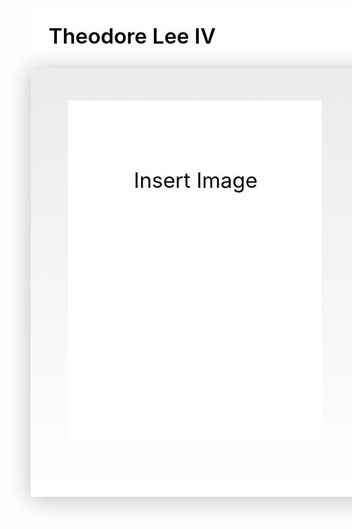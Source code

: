 <!DOCTYPE html>
<html lang="en">
<head>
  <meta charset="UTF-8">
  <meta name="viewport" content="width=device-width, initial-scale=1.0">
  <title>My Unique GitHub Pages Website</title>
  <style>
    .MacbookPro161 {
      width: 1728px;
      height: 1117px;
      position: relative;
      background: white;
    }

    .Rectangle1 {
      width: 1728px;
      height: 141px;
      left: 0px;
      top: 0px;
      position: absolute;
      background: linear-gradient(180deg, #FAFAFA 0%, rgba(249.69, 249.69, 249.69, 0) 100%);
      box-shadow: 0px 4px 50px rgba(0, 0, 0, 0.25);
    }

    .Rectangle2 {
      width: 1728px;
      height: 976px;
      left: 0px;
      top: 141px;
      position: absolute;
      background: linear-gradient(180deg, #ECEAEA 0%, rgba(235.88, 233.91, 233.91, 0) 100%);
      box-shadow: 0px 4px 50px rgba(0, 0, 0, 0.25);
    }

    .TheodoreLeeIv {
      width: 412px;
      height: 60px;
      left: 41px;
      top: 39px;
      position: absolute;
      color: black;
      font-size: 48px;
      font-family: Inter;
      font-weight: 600;
      word-wrap: break-word;
    }

    .AboutMe {
      width: 158px;
      height: 31px;
      left: 1213px;
      top: 54px;
      position: absolute;
      color: black;
      font-size: 32px;
      font-family: Inter;
      font-weight: 400;
      word-wrap: break-word;
    }

    .Home {
      width: 96px;
      height: 31px;
      left: 1091px;
      top: 54px;
      position: absolute;
      color: black;
      font-size: 32px;
      font-family: Inter;
      font-weight: 400;
      word-wrap: break-word;
    }

    .Portfolio {
      width: 158px;
      height: 31px;
      left: 1397px;
      top: 54px;
      position: absolute;
      color: black;
      font-size: 32px;
      font-family: Inter;
      font-weight: 400;
      word-wrap: break-word;
    }

    .Resume {
      width: 158px;
      height: 31px;
      left: 1555px;
      top: 54px;
      position: absolute;
      color: black;
      font-size: 32px;
      font-family: Inter;
      font-weight: 400;
      word-wrap: break-word;
    }

    .Rectangle3 {
      width: 578px;
      height: 768px;
      left: 85px;
      top: 215px;
      position: absolute;
      background: white;
    }

    .InsertImage {
      width: 462px;
      height: 462px;
      left: 145px;
      top: 367px;
      position: absolute;
      text-align: center;
      color: black;
      font-size: 48px;
      font-family: Inter;
      font-weight: 400;
      word-wrap: break-word;
    }

    .IAmTheodoreLeeIvButYouCanCallMeTheo {
      width: 850px;
      height: 170px;
      left: 769px;
      top: 415px;
      position: absolute;
      text-align: center;
      color: black;
      font-size: 36px;
      font-family: Inter;
      font-weight: 400;
      word-wrap: break-word;
    }

    .AspiringDataScientist {
      width: 850px;
      height: 170px;
      left: 769px;
      top: 487px;
      position: absolute;
      text-align: center;
      color: black;
      font-size: 20px;
      font-family: Inter;
      font-weight: 400;
      word-wrap: break-word;
    }

    .Rectangle4 {
      width: 180px;
      height: 56px;
      left: 1104px;
      top: 615px;
      position: absolute;
      background: #FFDF6E;
      box-shadow: 0px 4px 50px rgba(0, 0, 0, 0.05);
    }

    .MyProjects {
      width: 180px;
      height: 52px;
      left: 1104px;
      top: 615px;
      position: absolute;
      text-align: center;
      color: black;
      font-size: 20px;
      font-family: Inter;
      font-weight: 400;
      word-wrap: break-word;
    }
  </style>
</head>
<body>
  <div class="MacbookPro161">
    <div class="Rectangle1"></div>
    <div class="Rectangle2"></div>
    <div class="TheodoreLeeIv">Theodore Lee IV</div>
    <div class="AboutMe">About Me</div>
    <div class="Home">Home</div>
    <div class="Portfolio">Portfolio</div>
    <div class="Resume">Resume</div>
    <div class="Rectangle3"></div>
    <div class="InsertImage">Insert Image</div>
    <div class="IAmTheodoreLeeIvButYouCanCallMeTheo">I am Theodore Lee IV but you can call me “Theo”</div>
    <div class="AspiringDataScientist">Aspiring Data Scientist</div>
    <div class="Rectangle4"></div>
    <div class="MyProjects">My Projects</div>
  </div>
</body>
</html>

